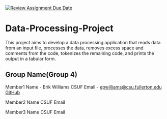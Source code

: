 [![Review Assignment Due Date](https://classroom.github.com/assets/deadline-readme-button-24ddc0f5d75046c5622901739e7c5dd533143b0c8e959d652212380cedb1ea36.svg)](https://classroom.github.com/a/WlsObx5l)
# Data-Processing-Project
This project aims to develop a data processing application that reads data from an input file, processes the data, removes excess space and comments from the code, tokenizes the remaining code, and prints the output in a tabular form.

## Group Name(Group 4)
Member1 Name - Erik Williams
CSUF Email - epwilliams@csu.fullerton.edu
[GitHub](https://github.com/EPW80)

Member2 Name
CSUF Email

Member3 Name
CSUF Email
